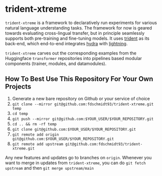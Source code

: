# trident-xtreme

`trident-xtreme` is a framework to declaratively run experiments for various natural language understanding tasks. The framework for now is geared towards evaluating cross-lingual transfer, but in principle seamlessly supports both pre-training and fine-tuning models. It uses [trident](https://fdschmidt93.github.io/trident/docs/readme.html) as its back-end, which end-to-end integrates [hydra](https://hydra.cc/) with [lightning](https://github.com/Lightning-AI/lightning).

`trident-xtreme` carves out the corresponding examples from the Huggingface `transformer` repositories into pipelines based modular components (trainer, modules, and datamodules).


## How To Best Use This Repository For Your Own Projects

1. Generate a new bare repository on Github or your service of choice
2. `git clone --mirror git@github.com:fdschmidt93/trident-xtreme.git temp`
3. `cd temp`
4. `git push --mirror git@github.com:$YOUR_USER/$YOUR_REPOSITORY.git`
5. `cd .. && rm -rf temp`
6. `git clone git@github.com:$YOUR_USER/$YOUR_REPOSITORY.git`
7. `git remote add origin git@github.com:$YOUR_USER/$YOUR_REPOSITORY.git`
8. `git remote add upstream git@github.com:fdschmidt93/trident-xtreme.git`

Any new features and updates go to branches on `origin`. Whenever you want to merge in updates from `trident-xtreme`, you can do `git fetch upstream` and then `git merge upstream/main`

